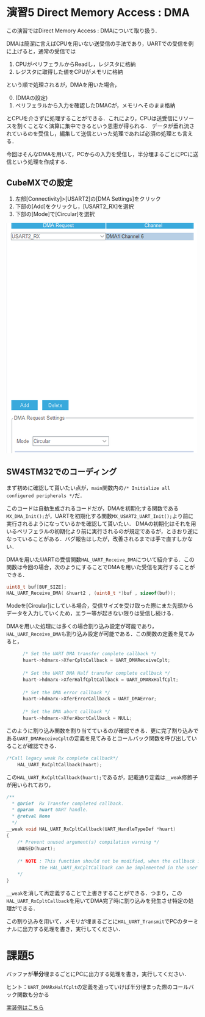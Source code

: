 # 演習5 Direct Memory Access : DMA

この演習ではDirect Memory Access : DMAについて取り扱う．

DMAは簡潔に言えばCPUを用いない送受信の手法であり，UARTでの受信を例に上げると，通常の受信では

1. CPUがペリフェラルからReadし，レジスタに格納
2. レジスタに取得した値をCPUがメモリに格納

という順で処理されるが，DMAを用いた場合，

0. (DMAの設定)
1. ペリフェラルから入力を確認したDMACが，メモリへそのまま格納

とCPUを介さずに処理することができる．これにより，CPUは送受信にリソースを割くことなく演算に集中できるという恩恵が得られる．
データが垂れ流されているのを受信し，編集して送信といった処理であれば必須の処理とも言える．

今回はそんなDMAを用いて，PCからの入力を受信し，半分埋まるごとにPCに送信という処理を作成する．

## CubeMXでの設定

1. 左部[Connectivity]>[USART2]の[DMA Settings]をクリック
2. 下部の[Add]をクリックし，[USART2_RX]を選択
3. 下部の[Mode]で[Circular]を選択

![dma](img/dma_setting.png)

## SW4STM32でのコーディング

まず初めに確認して貰いたい点が，```main```関数内の```/* Initialize all configured peripherals */```だ．

このコードは自動生成されるコードだが，DMAを初期化する関数である```MX_DMA_Init();```が，UARTを初期化する関数```MX_USART2_UART_Init();```より前に実行されるようになっているかを確認して貰いたい．
DMAの初期化はそれを用いるペリフェラルの初期化より前に実行されるのが規定であるが，ときおり逆になっていることがある．バグ報告はしたが，改善されるまでは手で直すしかない．

DMAを用いたUARTの受信関数```HAL_UART_Receive_DMA```について紹介する．この関数は今回の場合，次のようにすることでDMAを用いた受信を実行することができる．

```c
uint8_t buf[BUF_SIZE];
HAL_UART_Receive_DMA( &huart2 , (uint8_t *)buf , sizeof(buf));
```

Modeを[Circular]にしている場合，受信サイズを受け取った際にまた先頭からデータを入力していくため，エラー等が起きない限りは受信し続ける．

DMAを用いた処理には多くの場合割り込み設定が可能であり，```HAL_UART_Receive_DMA```も割り込み設定が可能である．この関数の定義を見てみると，

```c
	  /* Set the UART DMA transfer complete callback */
      huart->hdmarx->XferCpltCallback = UART_DMAReceiveCplt;

      /* Set the UART DMA Half transfer complete callback */
      huart->hdmarx->XferHalfCpltCallback = UART_DMARxHalfCplt;

      /* Set the DMA error callback */
      huart->hdmarx->XferErrorCallback = UART_DMAError;

      /* Set the DMA abort callback */
      huart->hdmarx->XferAbortCallback = NULL;
```

このように割り込み関数を割り当てているのが確認できる．更に完了割り込みである```UART_DMAReceiveCplt```の定義を見てみるとコールバック関数を呼び出していることが確認できる．

```c
/*Call legacy weak Rx complete callback*/
	HAL_UART_RxCpltCallback(huart);
```

この```HAL_UART_RxCpltCallback(huart);```であるが，記載通り定義は```__weak```修飾子が用いられており，

```c
/**
  * @brief  Rx Transfer completed callback.
  * @param  huart UART handle.
  * @retval None
  */
__weak void HAL_UART_RxCpltCallback(UART_HandleTypeDef *huart)
{
	/* Prevent unused argument(s) compilation warning */
  	UNUSED(huart);

  	/* NOTE : This function should not be modified, when the callback is needed,
            the HAL_UART_RxCpltCallback can be implemented in the user file.
   	*/
}
```

```__weak```を消して再定義することで上書きすることができる．つまり，この```HAL_UART_RxCpltCallback```を用いてDMA完了時に割り込みを発生させ特定の処理ができる．

この割り込みを用いて，メモリが埋まるごとに```HAL_UART_Transmit```でPCのターミナルに出力する処理を書き，実行してください．

# 課題5

バッファが**半分**埋まるごとにPCに出力する処理を書き，実行してください．

ヒント：```UART_DMARxHalfCplt```の定義を追っていけば半分埋まった際のコールバック関数も分かる


[実装例はこちら](./main.c)